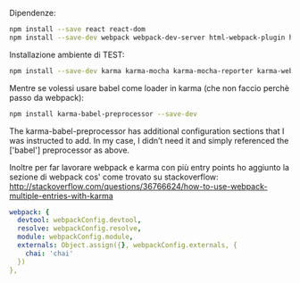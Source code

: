 Dipendenze:

```bash
npm install --save react react-dom
npm install --save-dev webpack webpack-dev-server html-webpack-plugin html-webpack-template node-sass sass-loader css-loader style-loader babel-core babel-loader babel-preset-es2015 babel-preset-es2015 babel-preset-react
```

Installazione ambiente di TEST:

```bash
npm install --save-dev karma karma-mocha karma-mocha-reporter karma-webpack expect karma-chrome-launcher mocha react-addons-test-utils
```
Mentre se volessi usare babel come loader in karma (che non faccio perchè passo da webpack):

```bash
npm install karma-babel-preprocessor --save-dev
```

The karma-babel-preprocessor has additional configuration sections that I was instructed to add. In my case, I didn’t need it and simply referenced the ['babel'] preprocessor as above.

Inoltre per far lavorare webpack e karma con più entry points ho aggiunto la sezione di webpack cos' come trovato su stackoverflow:
http://stackoverflow.com/questions/36766624/how-to-use-webpack-multiple-entries-with-karma

```yaml
webpack: {
  devtool: webpackConfig.devtool,
  resolve: webpackConfig.resolve,
  module: webpackConfig.module,
  externals: Object.assign({}, webpackConfig.externals, {
    chai: 'chai'
  })
},
```

